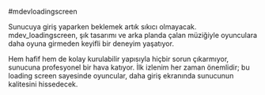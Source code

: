 #mdevloadingscreen

Sunucuya giriş yaparken beklemek artık sıkıcı olmayacak. mdev_loadingscreen, şık tasarımı ve arka planda çalan müziğiyle oyunculara daha oyuna girmeden keyifli bir deneyim yaşatıyor.

Hem hafif hem de kolay kurulabilir yapısıyla hiçbir sorun çıkarmıyor, sunucuna profesyonel bir hava katıyor. İlk izlenim her zaman önemlidir; bu loading screen sayesinde oyuncular, daha giriş ekranında sunucunun kalitesini hissedecek.

